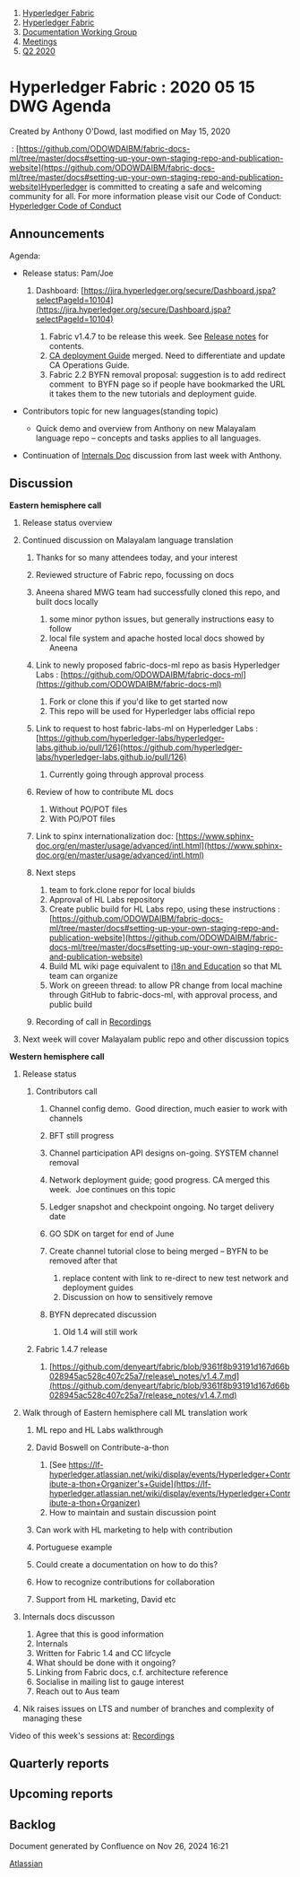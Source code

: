 1. [Hyperledger Fabric](index.html)
2. [Hyperledger Fabric](Hyperledger-Fabric_22839309.html)
3. [Documentation Working Group](Documentation-Working-Group_22839782.html)
4. [Meetings](Meetings_22839778.html)
5. [Q2 2020](Q2-2020_22841811.html)

# Hyperledger Fabric : 2020 05 15 DWG Agenda

Created by Anthony O'Dowd, last modified on May 15, 2020

 : [https://github.com/ODOWDAIBM/fabric-docs-ml/tree/master/docs#setting-up-your-own-staging-repo-and-publication-website](https://github.com/ODOWDAIBM/fabric-docs-ml/tree/master/docs#setting-up-your-own-staging-repo-and-publication-website)Hyperledger is committed to creating a safe and welcoming community for all. For more information please visit our Code of Conduct: [Hyperledger Code of Conduct](https://lf-hyperledger.atlassian.net/wiki/spaces/HYP/pages/19595281/Hyperledger+Code+of+Conduct)

## Announcements

Agenda:

- Release status: Pam/Joe
  
  1. Dashboard: [https://jira.hyperledger.org/secure/Dashboard.jspa?selectPageId=10104](https://jira.hyperledger.org/secure/Dashboard.jspa?selectPageId=10104)
     
     1. Fabric v1.4.7 to be release this week. See [Release notes](https://github.com/hyperledger/fabric/pull/1264/files) for contents.
     2. [CA deployment Guide](https://hyperledger-fabric-ca.readthedocs.io/en/release-1.4/deployguide/ca-deploy.html) merged. Need to differentiate and update CA Operations Guide.
     3. Fabric 2.2 BYFN removal proposal: suggestion is to add redirect comment  to BYFN page so if people have bookmarked the URL it takes them to the new tutorials and deployment guide.
- Contributors topic for new languages(standing topic)
  
  - Quick demo and overview from Anthony on new Malayalam language repo – concepts and tasks applies to all languages.
- Continuation of [Internals Doc](https://github.com/IBM/hlf-internals/blob/master/docs/index.md) discussion from last week with Anthony.

## Discussion

**Eastern hemisphere call**

1. Release status overview
2. Continued discussion on Malayalam language translation
   
   1. Thanks for so many attendees today, and your interest
   2. Reviewed structure of Fabric repo, focussing on docs
   3. Aneena shared MWG team had successfully cloned this repo, and built docs locally
      
      1. some minor python issues, but generally instructions easy to follow
      2. local file system and apache hosted local docs showed by Aneena
   4. Link to newly proposed fabric-docs-ml repo as basis Hyperledger Labs : [https://github.com/ODOWDAIBM/fabric-docs-ml](https://github.com/ODOWDAIBM/fabric-docs-ml)
      
      1. Fork or clone this if you'd like to get started now
      2. This repo will be used for Hyperledger labs official repo
   5. Link to request to host fabric-labs-ml on Hyperledger Labs :  [https://github.com/hyperledger-labs/hyperledger-labs.github.io/pull/126](https://github.com/hyperledger-labs/hyperledger-labs.github.io/pull/126)
      
      1. Currently going through approval process
   6. Review of how to contribute ML docs
      
      1. Without PO/POT files
      2. With PO/POT files
   7. Link to spinx internationalization doc: [https://www.sphinx-doc.org/en/master/usage/advanced/intl.html](https://www.sphinx-doc.org/en/master/usage/advanced/intl.html)
   8. Next steps
      
      1. team to fork.clone repor for local biulds
      2. Approval of HL Labs repository
      3. Create public build for HL Labs repo, using these instructions : [https://github.com/ODOWDAIBM/fabric-docs-ml/tree/master/docs#setting-up-your-own-staging-repo-and-publication-website](https://github.com/ODOWDAIBM/fabric-docs-ml/tree/master/docs#setting-up-your-own-staging-repo-and-publication-website)
      4. Build ML wiki page equivalent to [i18n and Education](https://lf-hyperledger.atlassian.net/wiki/spaces/TWGC/pages/22151244/i18n+and+Education) so that ML team can organize
      5. Work on greeen thread: to allow PR change from local machine through GitHub to fabric-docs-ml, with approval process, and public build
   9. Recording of call in [Recordings](https://lf-hyperledger.atlassian.net/wiki/display/fabric/Recordings)
3. Next week will cover Malayalam public repo and other discussion topics

**Western hemisphere call**

1. Release status
   
   1. Contributors call
      
      1. Channel config demo.  Good direction, much easier to work with channels
      2. BFT still progress
      3. Channel participation API designs on-going. SYSTEM channel removal
      4. Network deployment guide; good progress. CA merged this week.  Joe continues on this topic
      5. Ledger snapshot and checkpoint ongoing. No target delivery date
      6. GO SDK on target for end of June
      7. Create channel tutorial close to being merged – BYFN to be removed after that
         
         1. replace content with link to re-direct to new test network and deployment guides
         2. Discussion on how to sensitively remove
      8. BYFN deprecated discussion
         
         1. Old 1.4 will still work
   2. Fabric 1.4.7 release
      
      1. [https://github.com/denyeart/fabric/blob/9361f8b93191d167d66b028945ac528c407c25a7/release\_notes/v1.4.7.md](https://github.com/denyeart/fabric/blob/9361f8b93191d167d66b028945ac528c407c25a7/release_notes/v1.4.7.md)
2. Walk through of Eastern hemisphere call ML translation work
   
   1. ML repo and HL Labs walkthrough
   2. David Boswell on Contribute-a-thon
      
      1. [See https://lf-hyperledger.atlassian.net/wiki/display/events/Hyperledger+Contribute-a-thon+Organizer's+Guide](https://lf-hyperledger.atlassian.net/wiki/display/events/Hyperledger+Contribute-a-thon+Organizer)
      2. How to maintain and sustain discussion point
   3. Can work with HL marketing to help with contribution
   4. Portuguese example
   5. Could create a documentation on how to do this?
   6. How to recognize contributions for collaboration
   7. Support from HL marketing, David etc
3. Internals docs discusson
   
   1. Agree that this is good information
   2. Internals
   3. Written for Fabric 1.4 and CC lifcycle
   4. What should be done with it ongoing?
   5. Linking from Fabric docs, c.f. architecture reference
   6. Socialise in mailing list to gauge interest
   7. Reach out to Aus team
4. Nik raises issues on LTS and number of branches and complexity of managing these

Video of this week's sessions at: [Recordings](https://lf-hyperledger.atlassian.net/wiki/display/fabric/Recordings)

## Quarterly reports

## Upcoming reports

## Backlog

Document generated by Confluence on Nov 26, 2024 16:21

[Atlassian](http://www.atlassian.com/)
